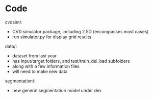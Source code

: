 # Code
cvdsim/: 
- CVD simulator package, including 2.5D (encompasses most cases)
- run simulator.py for display grid results  

data/: 
- dataset from last year
- has input/target folders, and test/train_del_bad subfolders
- along with a few information files
- will need to make new data   

segmentation/: 
- new general segmentation model under dev  

